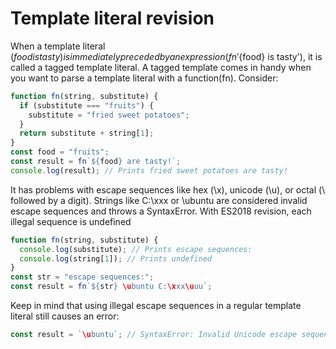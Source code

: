 # Template literal revision

When a template literal (${food} is tasty) is immediately preceded by an expression (fn'${food} is tasty'), it is called a tagged template literal. A tagged template comes in handy when you want to parse a template literal with a function(fn). Consider:

```js
function fn(string, substitute) {
  if (substitute === "fruits") {
    substitute = "fried sweet potatoes";
  }
  return substitute + string[1];
}
const food = "fruits";
const result = fn`${food} are tasty!`;
console.log(result); // Prints fried sweet potatoes are tasty!
```

It has problems with escape sequences like hex (\x), unicode (\u), or octal (\ followed by a digit). Strings like C:\xxx or \ubuntu are considered invalid escape sequences and throws a SyntaxError.
With ES2018 revision, each illegal sequence is undefined

```js
function fn(string, substitute) {
  console.log(substitute); // Prints escape sequences:
  console.log(string[1]); // Prints undefined
}
const str = "escape sequences:";
const result = fn`${str} \ubuntu C:\xxx\uuu`;
```

Keep in mind that using illegal escape sequences in a regular template literal still causes an error:

```js
const result = `\ubuntu`; // SyntaxError: Invalid Unicode escape sequence
```
